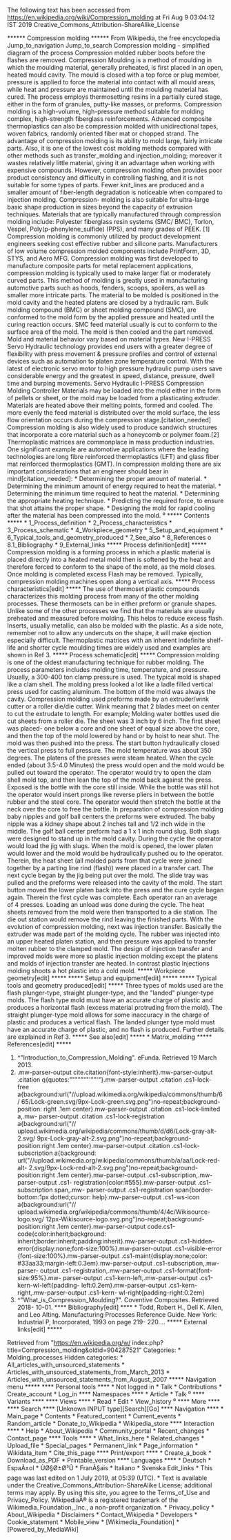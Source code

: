 The following text has been accessed from https://en.wikipedia.org/wiki/Compression_molding at Fri Aug 9 03:04:12 IST 2019
Creative_Commons_Attribution-ShareAlike_License





















****** Compression molding ******
From Wikipedia, the free encyclopedia
Jump_to_navigation Jump_to_search
Compression molding - simplified diagram of the process
Compression molded rubber boots before the flashes are removed.
Compression Moulding is a method of moulding in which the moulding material,
generally preheated, is first placed in an open, heated mould cavity. The mould
is closed with a top force or plug member, pressure is applied to force the
material into contact with all mould areas, while heat and pressure are
maintained until the moulding material has cured. The process employs
thermosetting resins in a partially cured stage, either in the form of
granules, putty-like masses, or preforms.
Compression molding is a high-volume, high-pressure method suitable for molding
complex, high-strength fiberglass reinforcements. Advanced composite
thermoplastics can also be compression molded with unidirectional tapes, woven
fabrics, randomly oriented fiber mat or chopped strand. The advantage of
compression molding is its ability to mold large, fairly intricate parts. Also,
it is one of the lowest cost molding methods compared with other methods such
as transfer_molding and injection_molding; moreover it wastes relatively little
material, giving it an advantage when working with expensive compounds.
However, compression molding often provides poor product consistency and
difficulty in controlling flashing, and it is not suitable for some types of
parts. Fewer knit_lines are produced and a smaller amount of fiber-length
degradation is noticeable when compared to injection molding. Compression-
molding is also suitable for ultra-large basic shape production in sizes beyond
the capacity of extrusion techniques. Materials that are typically manufactured
through compression molding include: Polyester fiberglass resin systems (SMC/
BMC), Torlon, Vespel, Poly(p-phenylene_sulfide) (PPS), and many grades of PEEK.
[1]
Compression molding is commonly utilized by product development engineers
seeking cost effective rubber and silicone parts. Manufacturers of low volume
compression molded components include PrintForm, 3D, STYS, and Aero MFG.
Compression molding was first developed to manufacture composite parts for
metal replacement applications, compression molding is typically used to make
larger flat or moderately curved parts. This method of molding is greatly used
in manufacturing automotive parts such as hoods, fenders, scoops, spoilers, as
well as smaller more intricate parts. The material to be molded is positioned
in the mold cavity and the heated platens are closed by a hydraulic ram. Bulk
molding compound (BMC) or sheet molding compound (SMC), are conformed to the
mold form by the applied pressure and heated until the curing reaction occurs.
SMC feed material usually is cut to conform to the surface area of the mold.
The mold is then cooled and the part removed.
Mold and material behavior vary based on material types. New I-PRESS Servo
Hydraulic technology provides end users with a greater degree of flexibility
with press movement & pressure profiles and control of external devices such as
automation to platen zone temperature control. With the latest of electronic
servo motor to high pressure hydraulic pump users save considerable energy and
the greatest in speed, distance, pressure, dwell time and burping movements.
Servo Hydraulic I-PRESS Compression Molding Controller
Materials may be loaded into the mold either in the form of pellets or sheet,
or the mold may be loaded from a plasticating extruder. Materials are heated
above their melting points, formed and cooled. The more evenly the feed
material is distributed over the mold surface, the less flow orientation occurs
during the compression stage.[citation_needed]
Compression molding is also widely used to produce sandwich structures that
incorporate a core material such as a honeycomb or polymer foam.[2]
Thermoplastic matrices are commonplace in mass production industries. One
significant example are automotive applications where the leading technologies
are long fibre reinforced thermoplastics (LFT) and glass fiber mat reinforced
thermoplastics (GMT).
In compression molding there are six important considerations that an engineer
should bear in mind[citation_needed]:
    * Determining the proper amount of material.
    * Determining the minimum amount of energy required to heat the material.
    * Determining the minimum time required to heat the material.
    * Determining the appropriate heating technique.
    * Predicting the required force, to ensure that shot attains the proper
      shape.
    * Designing the mold for rapid cooling after the material has been
      compressed into the mold.
⁰
***** Contents *****
    * 1_Process_definition
    * 2_Process_characteristics
    * 3_Process_schematic
    * 4_Workpiece_geometry
    * 5_Setup_and_equipment
    * 6_Typical_tools_and_geometry_produced
    * 7_See_also
    * 8_References
          o 8.1_Bibliography
    * 9_External_links
***** Process definition[edit] *****
Compression molding is a forming process in which a plastic material is placed
directly into a heated metal mold then is softened by the heat and therefore
forced to conform to the shape of the mold, as the mold closes. Once molding is
completed excess Flash may be removed. Typically, compression molding machines
open along a vertical axis.
***** Process characteristics[edit] *****
The use of thermoset plastic compounds characterizes this molding process from
many of the other molding processes. These thermosets can be in either preform
or granule shapes. Unlike some of the other processes we find that the
materials are usually preheated and measured before molding. This helps to
reduce excess flash. Inserts, usually metallic, can also be molded with the
plastic. As a side note, remember not to allow any undercuts on the shape, it
will make ejection especially difficult. Thermoplastic matrices with an
inherent indefinite shelf-life and shorter cycle moulding times are widely used
and examples are shown in Ref 3.
***** Process schematic[edit] *****
Compression molding is one of the oldest manufacturing technique for rubber
molding. The process parameters includes molding time, temperature, and
pressure. Usually, a 300-400 ton clamp pressure is used. The typical mold is
shaped like a clam shell. The molding press looked a lot like a ladle filled
vertical press used for casting aluminum. The bottom of the mold was always the
cavity. Compression molding used preforms made by an extruder/wink cutter or a
roller die/die cutter. Wink meaning that 2 blades meet on center to cut the
extrudate to length. For example; Molding water bottles used die cut sheets
from a roller die. The sheet was 3 inch by 6 inch. The first sheet was placed-
one below a core and one sheet of equal size above the core, and then the top
of the mold lowered by hand or by hoist to near shut. The mold was then pushed
into the press. The start button hydraulically closed the vertical press to
full pressure. The mold temperature was about 350 degrees. The platens of the
presses were steam heated. When the cycle ended (about 3.5-4.0 Minutes) the
press would open and the mold would be pulled out toward the operator. The
operator would try to open the clam shell mold top, and then lean the top of
the mold back against the press. Exposed is the bottle with the core still
inside. While the bottle was still hot the operator would insert prongs like
reverse pliers in between the bottle rubber and the steel core. The operator
would then stretch the bottle at the neck over the core to free the bottle. In
preparation of compression molding baby nipples and golf ball centers the
preforms were extruded. The baby nipple was a kidney shape about 2 inches tall
and 1/2 inch wide in the middle. The golf ball center preform had a 1 x 1 inch
round slug. Both slugs were designed to stand up in the mold cavity. During the
cycle the operator would load the jig with slugs. When the mold is opened, the
lower platen would lower and the mold would be hydraulically pushed ou to the
operator. Therein, the heat sheet (all molded parts from that cycle were joined
together by a parting line rind (flash)) were placed in a transfer cart. The
next cycle began by the jig being put over the mold. The slide tray was pulled
and the preforms were released into the cavity of the mold. The start button
moved the lower platen back into the press and the cure cycle bagan again.
Therein the first cycle was complete. Each operator ran an average of 4
presses. Loading an unload was done during the cycle. The heat sheets removed
from the mold were then transported to a die station. The die out station would
remove the rind leaving the finished parts. With the evolution of compression
molding, next was injection transfer. Basically the extruder was made part of
the molding cycle. The rubber was injected into an upper heated platen station,
and then pressure was applied to transfer molten rubber to the clamped mold.
The design of injection transfer and improved molds were more so plastic
injection molding except the platens and molds of injection transfer are
heated. In contrast plastic Injections molding shoots a hot plastic into a cold
mold.
***** Workpiece geometry[edit] *****
***** Setup and equipment[edit] *****
***** Typical tools and geometry produced[edit] *****
Three types of molds used are the flash plunger-type, straight plunger-type,
and the "landed" plunger-type molds. The flash type mold must have an accurate
charge of plastic and produces a horizontal flash (excess material protruding
from the mold). The straight plunger-type mold allows for some inaccuracy in
the charge of plastic and produces a vertical flash. The landed plunger type
mold must have an accurate charge of plastic, and no flash is produced. Further
details are explained in Ref 3.
***** See also[edit] *****
    * Matrix_molding
***** References[edit] *****
   1. ^"Introduction_to_Compression_Molding". eFunda. Retrieved 19 March 2013.
   2. .mw-parser-output cite.citation{font-style:inherit}.mw-parser-output
      .citation q{quotes:"\"""\"""'""'"}.mw-parser-output .citation .cs1-lock-
      free a{background:url("//upload.wikimedia.org/wikipedia/commons/thumb/6/
      65/Lock-green.svg/9px-Lock-green.svg.png")no-repeat;background-position:
      right .1em center}.mw-parser-output .citation .cs1-lock-limited a,.mw-
      parser-output .citation .cs1-lock-registration a{background:url("//
      upload.wikimedia.org/wikipedia/commons/thumb/d/d6/Lock-gray-alt-2.svg/
      9px-Lock-gray-alt-2.svg.png")no-repeat;background-position:right .1em
      center}.mw-parser-output .citation .cs1-lock-subscription a{background:
      url("//upload.wikimedia.org/wikipedia/commons/thumb/a/aa/Lock-red-alt-
      2.svg/9px-Lock-red-alt-2.svg.png")no-repeat;background-position:right
      .1em center}.mw-parser-output .cs1-subscription,.mw-parser-output .cs1-
      registration{color:#555}.mw-parser-output .cs1-subscription span,.mw-
      parser-output .cs1-registration span{border-bottom:1px dotted;cursor:
      help}.mw-parser-output .cs1-ws-icon a{background:url("//
      upload.wikimedia.org/wikipedia/commons/thumb/4/4c/Wikisource-logo.svg/
      12px-Wikisource-logo.svg.png")no-repeat;background-position:right .1em
      center}.mw-parser-output code.cs1-code{color:inherit;background:
      inherit;border:inherit;padding:inherit}.mw-parser-output .cs1-hidden-
      error{display:none;font-size:100%}.mw-parser-output .cs1-visible-error
      {font-size:100%}.mw-parser-output .cs1-maint{display:none;color:
      #33aa33;margin-left:0.3em}.mw-parser-output .cs1-subscription,.mw-parser-
      output .cs1-registration,.mw-parser-output .cs1-format{font-size:95%}.mw-
      parser-output .cs1-kern-left,.mw-parser-output .cs1-kern-wl-left{padding-
      left:0.2em}.mw-parser-output .cs1-kern-right,.mw-parser-output .cs1-kern-
      wl-right{padding-right:0.2em}
   3. ^"What_is_Compression_Moulding?". Coventive Composites. Retrieved 2018-
      10-01.
**** Bibliography[edit] ****
    * Todd, Robert H., Dell K. Allen, and Leo Alting. Manufacturing Processes
      Reference Guide. New York: Industrial P, Incorporated, 1993 on page 219-
      220....
***** External links[edit] *****

Retrieved from "https://en.wikipedia.org/w/
index.php?title=Compression_molding&oldid=904287521"
Categories:
    * Molding_processes
Hidden categories:
    * All_articles_with_unsourced_statements
    * Articles_with_unsourced_statements_from_March_2013
    * Articles_with_unsourced_statements_from_August_2007
***** Navigation menu *****
**** Personal tools ****
    * Not logged in
    * Talk
    * Contributions
    * Create_account
    * Log_in
**** Namespaces ****
    * Article
    * Talk
⁰
**** Variants ****
**** Views ****
    * Read
    * Edit
    * View_history
⁰
**** More ****
**** Search ****
[Unknown INPUT type][Search][Go]
**** Navigation ****
    * Main_page
    * Contents
    * Featured_content
    * Current_events
    * Random_article
    * Donate_to_Wikipedia
    * Wikipedia_store
**** Interaction ****
    * Help
    * About_Wikipedia
    * Community_portal
    * Recent_changes
    * Contact_page
**** Tools ****
    * What_links_here
    * Related_changes
    * Upload_file
    * Special_pages
    * Permanent_link
    * Page_information
    * Wikidata_item
    * Cite_this_page
**** Print/export ****
    * Create_a_book
    * Download_as_PDF
    * Printable_version
**** Languages ****
    * Deutsch
    * EspaÃ±ol
    * ÙØ§Ø±Ø³Û
    * FranÃ§ais
    * Italiano
    * Svenska
Edit_links
    * This page was last edited on 1 July 2019, at 05:39 (UTC).
    * Text is available under the Creative_Commons_Attribution-ShareAlike
      License; additional terms may apply. By using this site, you agree to the
      Terms_of_Use and Privacy_Policy. WikipediaÂ® is a registered trademark of
      the Wikimedia_Foundation,_Inc., a non-profit organization.
    * Privacy_policy
    * About_Wikipedia
    * Disclaimers
    * Contact_Wikipedia
    * Developers
    * Cookie_statement
    * Mobile_view
    * [Wikimedia_Foundation]
    * [Powered_by_MediaWiki]
